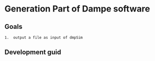 
#   Generation Part of Dampe software

##  Goals

    1.  output a file as input of dmpSim

##  Development guid


